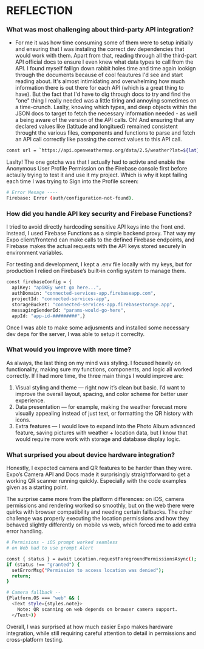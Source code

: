 # REFLECTION

### What was most challenging about third-party API integration?

- For me it was how time consuming some of them were to setup initially and ensuring that I was instaling the correct dev dependencies that would work with them. Apart from that, reading through all the third-part API official docs to ensure I even knew what data types to call from the API. I found myself fallign down rabbit holes time and time again lookign through the documents because of cool feautures I'd see and start reading about. It's almost intimidating and overwhelming how much information there is out there for each API (which is a great thing to have). But the fact that I'd have to dig through docs to try and find the "one" thing I really needed was a little tiring and annoying sometimes on a time-crunch. Laslty, knowing which types, and deep objects within the JSON docs to target to fetch the necessary information needed - as well a being aware of the version of the API calls. Oh! And ensuring that any declared values like {latitude and longitued} remained consistent throught the various files, components and functions to parse and fetch an API call correctly like passing the correct values to this API call.

```bash
const url = `https://api.openweathermap.org/data/2.5/weather?lat=${lat}&lon=${lon}&appid=$
```

Laslty! The one gotcha was that I actually had to activte and enable the Anonymous User Profile Permission on the Firebase console first before actaully trying to test it and use it my project. Which is why it kept failing each time I was trying to Sign into the Profile screen:

```bash
# Error Mesage ----
Firebase: Error (auth/configuration-not-found).
```

### How did you handle API key security and Firebase Functions?

I tried to avoid directly hardcoding sensitive API keys into the front end. Instead, I used Firebase Functions as a simple backend proxy. That way my Expo client/frontend can make calls to the defined Firebase endpoints, and Firebase makes the actual requests with the API keys stored securely in environment variables.

For testing and development, I kept a .env file locally with my keys, but for production I relied on Firebase’s built-in config system to manage them.

```bash
const firebaseConfig = {
  apiKey: "apiKEy went go here...",
  authDomain: "connected-services-app.firebaseapp.com",
  projectId: "connected-services-app",
  storageBucket: "connected-services-app.firebasestorage.app",
  messagingSenderId: "params-would-go-here",
  appId: "app-id-#########",}

```

Once I was able to make some adjusments and installed some necessary dev deps for the server, I was able to setup it correclty.

### What would you improve with more time?

As always, the last thing on my mind was styling. I focused heavily on functionality, making sure my functions, components, and logic all worked correctly. If I had more time, the three main things I would improve are:

1.  Visual styling and theme — right now it’s clean but basic. I’d want to improve the overall layout, spacing, and color scheme for better user experience.
2.  Data presentation — for example, making the weather forecast more visually appealing instead of just text, or formatting the QR history with icons.
3.  Extra features — I would love to expand into the Photo Album advanced feature, saving pictures with weather + location data, but I know that would require more work with storage and database display logic.

### What surprised you about device hardware integration?

Honestly, I expected camera and QR features to be harder than they were. Expo’s Camera API and Docs made it surprisingly straightforward to get a working QR scanner running quickly. Especially with the code examples given as a starting point.

The surprise came more from the platform differences: on iOS, camera permissions and rendering worked so smoothly, but on the web there were quirks with browser compatibility and needing certain fallbacks. The other challenge was properly executing the location permissions and how they behaved slightly differently on mobile vs web, which forced me to add extra error handling.

```bash
# Permisions - iOS prompt worked seamless
# on Web had to use prompt Alert

const { status } = await Location.requestForegroundPermissionsAsync();
if (status !== "granted") {
  setErrorMsg("Permission to access location was denied");
  return;
}

# Camera fallback --
{Platform.OS === "web" && (
  <Text style={styles.note}>
    Note: QR scanning on web depends on browser camera support.
  </Text>)}
```

Overall, I was surprised at how much easier Expo makes hardware integration, while still requiring careful attention to detail in permissions and cross-platform testing.
